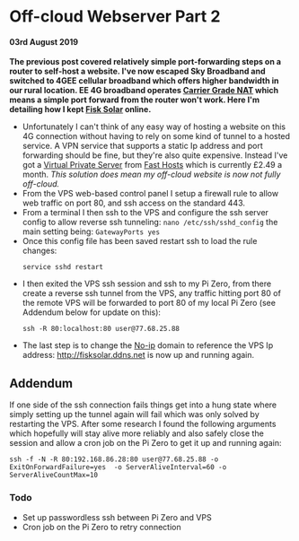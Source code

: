 # Off-cloud Webserver Part 2
#### 03rd August 2019

**The previous post covered relatively simple port-forwarding steps on a router to self-host a website. I've now escaped Sky Broadband and switched to 4GEE cellular broadband which offers higher bandwidth in our rural location. EE 4G broadband operates [Carrier Grade NAT](https://en.wikipedia.org/wiki/Carrier-grade_NAT) which means a simple port forward from the router won't work. Here I'm detailing how I kept [Fisk Solar](http://fisksolar.ddns.net/) online.**

* Unfortunately I can't think of any easy way of hosting a website on this 4G connection without having to rely on some kind of tunnel to a hosted service. A VPN service that supports a static Ip address and port forwarding should be fine, but they're also quite expensive. Instead I've got a [Virtual Private Server](https://en.wikipedia.org/wiki/Virtual_private_server) from [Fast Hosts](https://www.fasthosts.co.uk/virtual-private-servers) which is currently £2.49 a month. _This solution does mean my off-cloud website is now not fully off-cloud._
* From the VPS web-based control panel I setup a firewall rule to allow web traffic on port 80, and ssh access on the standard 443.
* From a terminal I then ssh to the VPS and configure the ssh server config to allow reverse ssh tunneling: `nano /etc/ssh/sshd_config` the main setting being: `GatewayPorts yes`
* Once this config file has been saved restart ssh to load the rule changes:
    ```
    service sshd restart
    ```
* I then exited the VPS ssh session and ssh to my Pi Zero, from there create a reverse ssh tunnel from the VPS, any traffic hitting port 80 of the remote VPS will be forwarded to port 80 of my local Pi Zero (see Addendum below for update on this):
    ```
    ssh -R 80:localhost:80 user@77.68.25.88
    ```
* The last step is to change the [No-ip](https://www.noip.com/) domain to reference the VPS Ip address: http://fisksolar.ddns.net is now up and running again.

## Addendum

If one side of the ssh connection fails things get into a hung state where simply setting up the tunnel again will fail which was only solved by restarting the VPS. After some research I found the following arguments which hopefully will stay alive more reliably and also safely close the session and allow a cron job on the Pi Zero to get it up and running again:
```
ssh -f -N -R 80:192.168.86.28:80 user@77.68.25.88 -o ExitOnForwardFailure=yes  -o ServerAliveInterval=60 -o ServerAliveCountMax=10
```

### Todo

* Set up passwordless ssh between Pi Zero and VPS
* Cron job on the Pi Zero to retry connection
